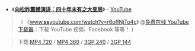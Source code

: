 
 - 《[**向松祚震撼演讲：四十年未有之大变局**](https://www.youtube.com/watch?v=r6offNjTo4c)》 - [YouTube](https://www.youtube.com/)

> （ 《[www.**ss**youtube.com/watch?v=r6offNjTo4c](https://zh.savefrom.net/#url=http://youtube.com/watch?v=r6offNjTo4c&utm_source=youtube.com&utm_medium=short_domains&utm_campaign=www.ssyoutube.com)》
@[免费在线 YouTube 下载器](https://zh.savefrom.net/)：下载 YouTube 视频、Facebook 等等！ )

> 下载:[MP4 720](https://r4---sn-4g5edn7y.googlevideo.com/videoplayback?pl=21&itag=22&dur=1553.740&key=cms1&ip=148.69.120.148&beids=9466586&c=WEB&source=youtube&expire=1545063240&id=o-AJN7bV4waXf5tdB1AOIFhQPNA_0_HgqalIt3NL6lOKo3&sparams=dur,ei,expire,id,ip,ipbits,ipbypass,itag,lmt,mime,mip,mm,mn,ms,mv,pl,ratebypass,requiressl,source&mime=video%2Fmp4&lmt=1544953503413837&signature=6CC2BB3239C4C1008F669A88163E77BBCA11C64E.06F32C05E49ABD0060CB93B428D872458C4A927A&fvip=1&ratebypass=yes&ipbits=0&requiressl=yes&txp=5535432&ei=6HYXXNyxEILgxgK907mADw&video_id=r6offNjTo4c&title=%E5%90%91%E6%9D%BE%E7%A5%9A%E9%9C%87%E6%92%BC%E6%BC%94%E8%AE%B2%EF%BC%9A%E5%9B%9B%E5%8D%81%E5%B9%B4%E6%9C%AA%E6%9C%89%E4%B9%8B%E5%A4%A7%E5%8F%98%E5%B1%80&rm=sn-8vq54vox2u-v2vs7e,sn-8vq54vox2u-apns7e,sn-h5qlr7d&fexp=9466586,23763603&req_id=c3ded503577a3ee&redirect_counter=3&cms_redirect=yes&ipbypass=yes&mip=54.37.73.110&mm=30&mn=sn-4g5edn7y&ms=nxu&mt=1545041668&mv=u)
/ [MP4 360](https://r4---sn-4g5edn7y.googlevideo.com/videoplayback?pl=21&itag=18&dur=1553.740&sparams=clen,dur,ei,expire,gir,id,ip,ipbits,ipbypass,itag,lmt,mime,mip,mm,mn,ms,mv,pl,ratebypass,requiressl,source&source=youtube&expire=1545063240&c=WEB&mime=video%2Fmp4&lmt=1544953079960442&fvip=1&ei=6HYXXNyxEILgxgK907mADw&requiressl=yes&txp=5531432&key=cms1&ip=148.69.120.148&beids=9466586&gir=yes&id=o-AJN7bV4waXf5tdB1AOIFhQPNA_0_HgqalIt3NL6lOKo3&signature=49641FE05EF95C99A9FC30B05410C35545125DE2.53F0A71C5C6D8F18908FBECC15174165CEEAD9CB&ratebypass=yes&ipbits=0&clen=64287252&video_id=r6offNjTo4c&title=%E5%90%91%E6%9D%BE%E7%A5%9A%E9%9C%87%E6%92%BC%E6%BC%94%E8%AE%B2%EF%BC%9A%E5%9B%9B%E5%8D%81%E5%B9%B4%E6%9C%AA%E6%9C%89%E4%B9%8B%E5%A4%A7%E5%8F%98%E5%B1%80&rm=sn-8vq54vox2u-v2vs7e,sn-8vq54vox2u-apns7e,sn-h5qlr7d&fexp=9466586,23763603&req_id=7dc45c3f26ada3ee&redirect_counter=3&cms_redirect=yes&ipbypass=yes&mip=54.37.73.110&mm=30&mn=sn-4g5edn7y&ms=nxu&mt=1545042102&mv=m)
/ [3GP 240](https://r4---sn-4g5e6nsk.googlevideo.com/videoplayback?pl=21&itag=36&dur=1553.786&source=youtube&expire=1545063240&c=WEB&mime=video%2F3gpp&lmt=1544953026332436&fvip=1&ei=6HYXXNyxEILgxgK907mADw&requiressl=yes&txp=5531432&key=cms1&ip=148.69.120.148&beids=9466586&gir=yes&id=o-AJN7bV4waXf5tdB1AOIFhQPNA_0_HgqalIt3NL6lOKo3&sparams=clen,dur,ei,expire,gir,id,ip,ipbits,itag,lmt,mime,mip,mm,mn,ms,mv,pl,requiressl,source&signature=0938477F5A320BE36CC1DA4285AEAF60A785B065.1C20235A112CC872F073CBD3D9D1E2E899373973&ipbits=0&clen=31385621&video_id=r6offNjTo4c&title=%E5%90%91%E6%9D%BE%E7%A5%9A%E9%9C%87%E6%92%BC%E6%BC%94%E8%AE%B2%EF%BC%9A%E5%9B%9B%E5%8D%81%E5%B9%B4%E6%9C%AA%E6%9C%89%E4%B9%8B%E5%A4%A7%E5%8F%98%E5%B1%80&rm=sn-8vq54vox2u-v2vs7e,sn-8vq54vox2u-apns7e&fexp=9466586,23763603&req_id=24eb077ced85a3ee&redirect_counter=3&cm2rm=sn-h5qlr7d&cms_redirect=yes&mip=54.37.73.110&mm=34&mn=sn-4g5e6nsk&ms=ltu&mt=1545042162&mv=m)
/ [3GP 144](https://r4---sn-4g5edn7y.googlevideo.com/videoplayback?pl=21&itag=17&dur=1553.786&source=youtube&expire=1545063240&c=WEB&mime=video%2F3gpp&lmt=1544953025625386&fvip=1&ei=6HYXXNyxEILgxgK907mADw&requiressl=yes&txp=5531432&key=cms1&ip=148.69.120.148&beids=9466586&gir=yes&id=o-AJN7bV4waXf5tdB1AOIFhQPNA_0_HgqalIt3NL6lOKo3&sparams=clen,dur,ei,expire,gir,id,ip,ipbits,ipbypass,itag,lmt,mime,mip,mm,mn,ms,mv,pl,requiressl,source&signature=4A1C82644614D4D49C4E7F0CE852993830270B3F.0426C23941D66D3AB6703E58FFC5E5925A4C2333&ipbits=0&clen=10282842&video_id=r6offNjTo4c&title=%E5%90%91%E6%9D%BE%E7%A5%9A%E9%9C%87%E6%92%BC%E6%BC%94%E8%AE%B2%EF%BC%9A%E5%9B%9B%E5%8D%81%E5%B9%B4%E6%9C%AA%E6%9C%89%E4%B9%8B%E5%A4%A7%E5%8F%98%E5%B1%80&rm=sn-8vq54vox2u-v2vs7e,sn-8vq54vox2u-apns7e,sn-h5qlr7d&fexp=9466586,23763603&req_id=91b2cd984db9a3ee&redirect_counter=3&cms_redirect=yes&ipbypass=yes&mip=54.37.73.110&mm=30&mn=sn-4g5edn7y&ms=nxu&mt=1545042102&mv=m)

